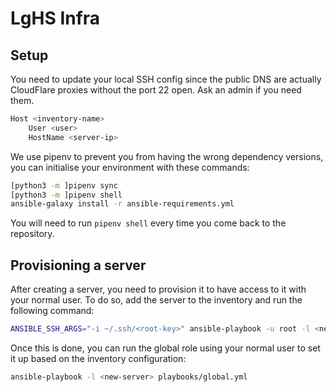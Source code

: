 # LgHS Infra

## Setup

You need to update your local SSH config since the public DNS are actually CloudFlare proxies without the port 22 open. Ask an admin if you need them.

```sh
Host <inventory-name>
    User <user>
    HostName <server-ip>
```

We use pipenv to prevent you from having the wrong dependency versions, you can initialise your environment with these commands:
```bash
[python3 -m ]pipenv sync
[python3 -m ]pipenv shell
ansible-galaxy install -r ansible-requirements.yml
```

You will need to run `pipenv shell` every time you come back to the repository.


## Provisioning a server

After creating a server, you need to provision it to have access to it with your normal user. To do so, add the server to the inventory and run the following command:

```bash
ANSIBLE_SSH_ARGS="-i ~/.ssh/<root-key>" ansible-playbook -u root -l <new-server> playbooks/provision.yml
```

Once this is done, you can run the global role using your normal user to set it up based on the inventory configuration:

```bash
ansible-playbook -l <new-server> playbooks/global.yml
```
